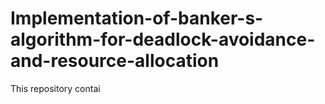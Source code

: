 # Implementation-of-banker-s-algorithm-for-deadlock-avoidance-and-resource-allocation

This repository contai

